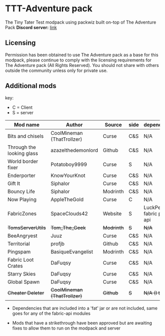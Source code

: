 # TTT-Adventure pack
The Tiny Tater Test modpack using packwiz built on-top of The Adventure Pack
**Discord server:** [link](https://discord.gg/YeXshh3sKE)

## Licensing
Permission has been obtained to use The Adventure pack as a base for this modpack, please continue to comply with the licensing requirements for The Adventure pack (All Rights Reserved). You should not share with others outside the community unless only for private use.

## Additional mods
key:
- C = Client
- S = server

| Mod name | Author | Source | side | dependencies | url |
| --- | --- | --- | --- | --- | --- |
| Bits and chisels | CoolMineman (ThatTrollzer) | Curse | C&S | N/A | [link](https://www.curseforge.com/minecraft/mc-mods/bits-and-chisels) |
| Through the looking glass | azazelthedemonlord | Github | C&S | N/A | [link](https://github.com/Dragonoidzero/Through-the-Looking-Glass) |
| World border fixer | Potatoboy9999 | Curse | S | N/A | [link](https://www.curseforge.com/minecraft/mc-mods/world-border-fix) |
| Enderporter | KnowYourKnot | Curse | C&S | N/A | [link](https://www.curseforge.com/minecraft/mc-mods/knowyourknot-enderporter) |
| Gift It | Siphalor | Curse | C&S | N/A | [link](https://www.curseforge.com/minecraft/mc-mods/gift-it) |
| Bouncy Life | Siphalor | Modrinth | C&S | N/A | [link](https://modrinth.com/mod/bouncy-life) |
| Now Playing | AppleTheGold | Curse | C | N/A | [link](https://www.curseforge.com/minecraft/mc-mods/now-playing) |
| FabricZones | SpaceClouds42 | Website | S | LuckPerms, fabric perms api | [link](https://spaceclouds42.github.io/FabricZones/releases.html) |
| ~~TomsServerUtils~~ | ~~Tom_The_Geek~~ | ~~Modrinth~~ | ~~S~~ | ~~N/A~~ | ~~[link](https://modrinth.com/mod/toms-server-utils)~~ |
| BeeAngryest | Juuz | Curse | C&S | N/A | [link](https://www.curseforge.com/minecraft/mc-mods/bee-angry-est) |
| Territorial | profjb | Github | C&S | N/A | [link](https://github.com/profjb58/Territorial-Base) |
| Pingspam | BasiqueEvangelist | Modrinth | C&S | N/A | [link](https://modrinth.com/mod/pingspam) |
| Fabric Loot Crates | DaFuqsy | Curse | C&S | N/A | [link](https://www.curseforge.com/minecraft/mc-mods/fabric-loot-crates) |
| Starry Skies | DaFuqsy | Curse | C&S | N/A | [link](https://www.curseforge.com/minecraft/mc-mods/starry-skies) |
| Global Spawn | DaFuqsy | Curse | C&S | N/A | [link](https://www.curseforge.com/minecraft/mc-mods/globalspawn) |
| ~~Cheater Deleter~~ | ~~CoolMineman (ThatTrollzer)~~ | ~~Github~~ | ~~S~~ | ~~N/A (I think)~~ |~~[link](https://github.com/CoolMineman/CheaterDeleter/actions)~~ |

* Dependencies that are included into a 'fat' jar or are not included, same goes for any of the fabric-api modules
  
* Mods that have a strikethrough have been approved but are awaiting fixes to allow them to run on the modpack and server


